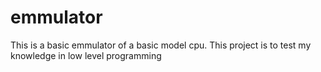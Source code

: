 # emmulator
This is a basic emmulator of a basic model cpu. This project is to test my knowledge in low level programming
